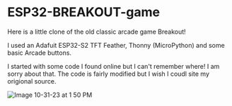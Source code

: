 # ESP32-BREAKOUT-game

Here is a little clone of the old classic arcade game Breakout!

I used an Adafuit ESP32-S2 TFT Feather, Thonny (MicroPython) and some basic Arcade buttons.

I started with some code I found online but I can't remember where! I am sorry about that. The code is fairly modified but I wish I coudl site my origional source.

![Image 10-31-23 at 1 50 PM](https://github.com/bdash9/ESP32-BREAKOUT-game/assets/5065324/5be393ad-8ee4-4cbd-8538-5713699d2152)
